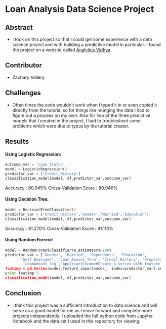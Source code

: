 # Loan Analysis Data Science Project 

## Abstract
- I took on this project so that I could get some experience with a data science project and with building a predictive model in particular.  I found the project on a website called [Analytics Vidhya](https://www.analyticsvidhya.com/blog/2016/01/complete-tutorial-learn-data-science-python-scratch-2/#).  

## Contributor

  - Zachary Vallery

## Challenges
- Often times the code wouldn't work when I typed it in or even copied it directly from the tutorial so for things like munging the data I had to figure out a process on my own.  Also for two of the three predictive models that I created in the project, I had to troubleshoot some problems which were due to typos by the tutorial creator.

## Results
#### Using Logistic Regression:
```python
outcome_var = 'Loan_Status'
model = LogisticRegression()
predictor_var = ['Credit_History']
classification_model(model, df,predictor_var,outcome_var)
```
Accuracy : 80.945%
Cross-Validation Score : 80.946%

#### Using Decision Tree:
```python
model = DecisionTreeClassifier()
predictor_var = ['Credit_History','Gender','Married','Education']
classification_model(model, df,predictor_var,outcome_var)
```
Accuracy : 81.270%
Cross-Validation Score : 81.110%

#### Using Random Forrest:
```python
model = RandomForestClassifier(n_estimators=100)
predictor_var = ['Gender', 'Married', 'Dependents', 'Education',
       'Self_Employed', 'Loan_Amount_Term', 'Credit_History', 'Property_Area',
        'LoanAmount_log','ApplicantIncome#Create a series with feature importances:
featimp = pd.Series(model.feature_importances_, index=predictor_var).sort_values(ascending=False)
print featimp']
classification_model(model, df,predictor_var,outcome_var)
```
## Conclusion
- I think this project was a sufficient introduction to data science and will serve as a good model for me as I move forward and complete more projects independently.  I uploaded the full python code from Jupyter Notebook and the data set I used in this repository for viewing.
